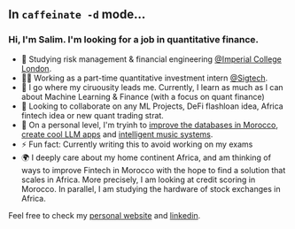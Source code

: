 ##  In `caffeinate -d` mode...
### Hi, I'm Salim. I'm looking for a job in quantitative finance.
- 🔭 Studying risk management & financial engineering [@Imperial College London](https://www.imperial.ac.uk/).
- 👨‍💻 Working as a part-time quantitative investment intern [@Sigtech](https://sigtech.com/).
- 🌱 I go where my ciruousity leads me. Currently, I learn as much as I can about Machine Learning & Finance (with a focus on quant finance)
- 👯 Looking to collaborate on any ML Projects, DeFi flashloan idea, Africa fintech idea or new quant trading strat.
- 🤔 On a personal level, I'm tryinh to [improve the databases in Morocco](https://github.com/milas-melt/Moroccan-Databases), [create cool LLM apps](https://github.com/milas-melt/multi-character-AI-bot) and [intelligent music systems](https://github.com/milas-melt/dj_station).
- ⚡ Fun fact: Currently writing this to avoid working on my exams
- 🌍 I deeply care about my home continent Africa, and am thinking of ways to improve Fintech in Morocco with the hope to find a solution that scales in Africa. More precisely, I am looking at credit scoring in Morocco. In parallel, I am studying the hardware of stock exchanges in Africa.

Feel free to check my [personal website](http://www.salimtlemcani.com/) and [linkedin](https://www.linkedin.com/in/salim-tlem%C3%A7ani-770858148/).
